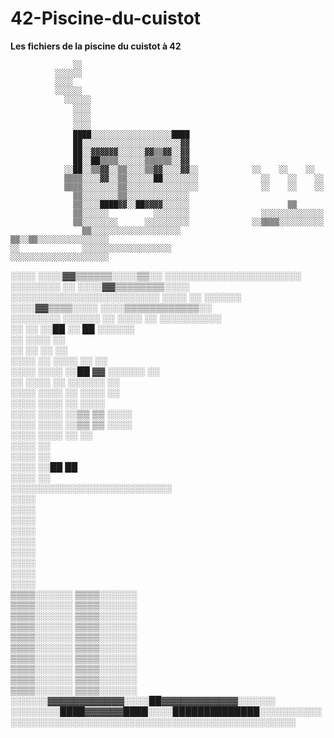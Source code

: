 # 42-Piscine-du-cuistot
**Les fichiers de la piscine du cuistot à 42**

                  ░░                                                          
              ░░░░░░                                                          
              ░░░░                                                            
              ░░░░░░                                                          
                ░░░░░░                                                        
                  ░░░░                                                        
                  ░░░░                                                        
                  ░░░░                                                        
                  ████░░░░░░░░░░░░░░░░░░████                                  
                  ██░░░░░░░░░░░░░░░░░░░░░░▓▓                                  
                  ██░░▓▓▓▓▓▓░░░░░░▓▓▒▒▓▓░░▓▓                                  
                  ██░░██▒▒▒▒░░░░░░▒▒▒▒▒▒░░▓▓                                  
                ░░██░░▒▒▓▓░░▒▒░░░░▒▒▓▓░░░░▓▓░░            ░░    ░░    ░░      
                ▒▒▒▒░░░░▓▓░░▒▒░░░░░░██░░░░░░░░              ░░    ░░    ░░    
                ▒▒▒▒░░░░░░░░▒▒░░░░░░░░░░░░░░░░              ░░    ░░    ░░    
                  ▒▒░░░░░░░░▒▒░░░░░░░░░░░░░░                                  
                  ▒▒░░░░████▓▓░░██▓▓▓▓░░░░░░                      ▒▒          
                  ▒▒░░░░░░          ░░░░░░░░                ░░░░░░░░░░░░░░    
                  ▒▒░░░░░░░░      ░░░░░░░░░░              ░░▒▒▒▒░░░░░░░░░░    
                    ▒▒░░░░░░░░░░░░░░░░░░░░              ▒▒░░▒▒░░░░░░░░░░░░░░░░
    ░░              ░░░░░░░░░░░░░░░░░░░░                ░░░░░░░░░░░░░░░░░░░░░░
  ░░░░              ░░░░▓▓▒▒▒▒▒▒░░░░▒▒░░                ░░░░░░░░░░░░░░░░░░░░░░
  ░░░░░░░░      ░░    ░░░░▓▓▒▒▒▒▒▒▒▒░░░░              ░░░░░░░░░░░░░░░░░░░░░░░░
  ░░░░  ░░    ░░░░░░    ░░░░▓▓▒▒▒▒░░░░                    ░░░░▒▒▒▒▒▒▒▒▒▒▒▒░░  
  ░░░░░░░░  ░░░░░░      ░░  ░░░░    ░░                        ░░░░░░░░░░      
  ░░        ░░          ░░██  ░░  ██                          ░░░░░░          
  ░░      ░░░░          ░░                                                    
  ░░      ░░      ░░    ░░                                                    
  ░░░░    ░░      ░░░░  ░░                  ░░                                
  ░░░░            ░░░░  ░░██      ▓▓        ░░░░░░      ░░                    
    ░░            ░░░░  ░░                    ░░░░░░    ░░                    
    ░░░░          ░░░░  ░░                        ░░░░  ░░                    
      ░░░░        ░░░░  ░░                          ░░░░                      
      ░░░░        ░░░░  ░░▒▒      ▒▒                  ░░░░                    
        ░░░░      ░░░░  ░░▒▒      ▒▒                  ░░░░                    
        ░░░░      ░░░░  ░░                              ░░                    
                  ░░░░  ░░                                                    
                  ░░░░  ░░                                                    
                  ░░░░  ░░██      ██                                          
                  ░░░░  ░░                                                    
                  ░░░░░░░░░░░░░░░░░░░░░░░░░░                                  
                  ░░░░                                                        
                  ░░░░                                                        
                  ░░░░                                                        
                  ░░░░                                                        
                  ░░░░                                                        
                  ░░░░                                                        
                  ░░░░                                                        
                  ░░░░                                                        
                  ░░░░                                                        
                  ▒▒▒▒░░░░░░      ▒▒▒▒░░░░░░                                  
                  ▒▒▒▒░░░░░░      ▒▒▒▒░░░░░░                                  
                  ▒▒▒▒░░░░░░      ▒▒▒▒░░░░░░                                  
                  ▒▒▒▒░░░░░░      ▒▒▒▒░░░░░░                                  
                  ▒▒▒▒░░░░░░      ▒▒▒▒░░░░░░                                  
                  ▒▒▒▒░░░░░░      ▒▒▒▒░░░░░░                                  
                  ▒▒▒▒░░░░░░      ▒▒▒▒░░░░░░                                  
                  ▒▒▒▒░░░░░░      ▒▒▒▒░░░░░░                                  
                  ▒▒▒▒░░░░░░      ▒▒▒▒░░░░░░                                  
                  ▒▒▒▒░░░░░░      ▒▒▒▒░░░░░░                                  
          ░░░░░░▓▓▓▓▓▓▓▓▓▓▓▓░░░░██▓▓▓▓▓▓▓▓▓▓▓▓░░░░░░                          
      ░░░░░░░░████▓▓▓▓▓▓████░░░░██████████████░░░░░░░░░░                      
        ░░░░░░░░░░░░░░░░░░░░░░░░░░░░░░░░░░░░░░░░░░░░░░                        

